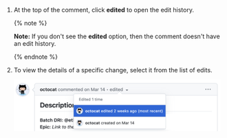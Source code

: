1. At the top of the comment, click **edited** to open the edit history.

   {% note %}

   **Note:** If you don't see the **edited** option, then the comment doesn't have an edit history.

   {% endnote %}

1. To view the details of a specific change, select it from the list of edits.

   ![Screenshot of a {% data variables.product.prodname_dotcom %} comment showing a dropdown menu open to display previous edits of the comment.](/assets/images/help/repository/choose-comment-edit-to-expand.png)
